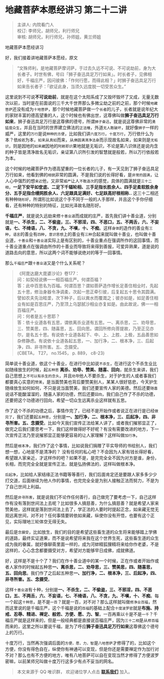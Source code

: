 # 地藏菩萨本愿经讲习 第二十二讲

> 主讲人: 内院看门人 <br />
> 校订: 李师兄，胡师兄，利行师兄 <br />
> 审核: 胡师兄，利行师兄，孙师姐，黄兰师姐 <br />

地藏菩萨本愿经讲习

好，我们接着讲地藏菩萨本愿经，原文

> “文殊师利，是地藏菩萨摩诃萨，于过去久远不可说、不可说劫前，身为大长者子。时世有佛，号曰「狮子奋迅具足万行如来」。时长者子，见佛相好，千福庄严，因问彼佛：「作何行愿，而得此相？」时狮子奋迅具足万行如来告长者子：「欲证此身，当须久远度脱一切受苦众生。”

这里说到不可说**不可说劫前**，就是在这个太阳系成了又毁坏毁坏了又成，无量无数次以前，当时是在前面说的三千大千世界那么多微尘劫之前的之前，那个时候`地藏菩萨`还没有成为`十地菩萨`，那个时候地藏菩萨做一个`长者`的儿子，长者就是说年纪大的家财丰富的德高望重的人，这个时候也有佛出世，这尊佛叫做**狮子奋迅具足万行如来**，狮子奋迅具足万行是这尊佛的德号，所谓`狮子奋迅`，就是说这尊佛非常的`勇猛度众生`，并且在当时的世界建立佛法的`正法幢`，外道`无人敢破坏`，就好像`狮子`一样的威严，这里的`万行`是说`种种的方便`，比如我们讲`六度万行`，`十度万行`，万行依什么为本？依`般若`为本，`如来`从`真如`而来，从`佛圆满清净法身`而示现故名如来，如来则是`无垢识`，则是因地的`如来藏`因地的`阿赖耶识`果地就是无垢识，不论是第八识体还是说内含的种子皆是清净故名无垢识，亲证第八识所引发的智慧就是般若，所以万行依般若为本。

这个时候的地藏菩萨作为德高望重的一位长者的儿子，有一天见到了狮子奋迅具足万行如来，他看到佛的`相貌`非常的圆满，不是我们说的长得好看，是`非常的圆满`，让人心中强烈的想`亲近`他，又非常`威严`让人`不敢造次`的感觉，具体的圆满就是`三十二相`，**一足下安平如奁底、二足下千辐轮相、三手足指长胜余人、四手足柔软胜余身分、五手足指合缦网胜余人、六足跟具足满好、七足趺高好根相称..** 这三十二相还有种种`随形好`，所谓形比如说这个手不同于一般的人手那样，并且这个手你仔细看，还有种种的特别的特征，比如光泽故名随形好。

**千福庄严**，就是说久远劫来修`十善业道`而成就的庄严，首先我们讲十善业道，分别就是**一、不杀生，二、不偷盗，三、不邪淫，四、不恶口，五、不两舌，六、不妄语，七、不绮语，八、不贪，九、不嗔，十、不痴**。这样`身体`的造作的善业有`三种`，`语言`的善业有`四种`，`意识思想`上的善业有`三种`合起来就叫做十善业，也叫做十善业道，`十善业`和`十善业道`实际上是有区别的，十善业重点在强调所作的这回事情，而十善业道重点在强调由所作的十善业而导致将来得到善报，可爱异熟果，道是说的道路去向的意思，所以这两个词不能够说绝对的等于一回事情。

那么`千福庄严`跟`十善业道`又是个什么关系呢？

> 《阿毘达磨大毘婆沙论》卷177：<br />
> 问：如契经说佛一一相百福庄严。何谓百福？<br />
> 答：此中百思名为百福。何谓百思？谓如菩萨造作增长足善住相业时，先起五十思，修治身器令净调柔，次起一思正牵引彼，后复起五十思令其圆满。譬如农夫先治畦垄，次下种子，后以粪水而覆溉之；彼亦如是，如足善住相业有如是百思庄严，乃至顶上乌瑟腻沙相业亦复如是。由此故说，佛一一相百福庄严。 <br />
> 问：何者是五十思耶？ <br />
> 答：依十业道各有五思，谓依离杀业道有五思。一、离杀思，二、劝导思，三、赞美思，四、随喜思，五、回向思。谓回所修向菩提故，乃至正见亦尔，是名五十思。有说依十业道各起下、中、上、上胜、上极，五品善思如杂修静虑。有说依十业道各起五思，一、加行净，二、根本净，三、后起净，四、非寻所害。五、念摄受。<br />
> (CBETA， T27， no.1545， p. 889， c8-23)

简单说十善业道，依这个十善业，在进行中比如说`不杀生`，在进行这个不杀生业比如随缘放生的时候，起`五种思` **离杀、劝导、赞美、随喜、回向**，就杀生来讲，我们自己思想上`不可以有杀生的念头`，并且`劝导`他人不要杀生，对于护生的人或者事我们都要真心实意的`赞美`，是当面赞美也背后要赞美别人，某某人很好慈悲，今天护生随缘放生如何如何，不只是说当面赞美，我们还要宣传人家的美德。然后还要`随喜`说话不能酸溜溜的，随喜人家的功德，然后还要`回向`，我们自己作了不杀的功德，还要把这个功德进行回向，希望一切众生远离杀业这样就有五思。

作了这个不杀的功德之后，事情作完了，已经不是开始作或者说正在进行是已经`做完了`，我们还要起`五种思`，分别是**一、加行净，二、根本净，三、后起净，四、非寻所害。五、念摄受**。比如今天我们宣传正法给某人讲了，或者我们摧邪显正了，做完之后我们要思考一下，我们这样做得好不好呢？有没有需要改进的地方，下一次宣传正法乃至说摧邪显正能够更容易的让人家理解？这样叫做`加行净`。

然后是`根本净`，我们作了这个事情，比如说我们捐赠了平实导师的书给别人，我们想一想，心地是不是清净的？ 没有任何的私心吧？不会因为人家有钱长得好看，希望跟人家亲近，才这样作的吧？如果不是，是完完全全不因为对方是谁，身份，长相，而完完全全就是宣传正法，就是弘扬佛法的，这样叫做根本净。

`后起净`，比如给人家结缘正法书籍等等善行，我们后面肯定还是要跟人家多多少少打交道，后面继续为他人作的事情，也完完全全是为别人接触正法而努力，不是为了自己世间上利益。

然后是`非寻所害`，就是说我们不论作任何善行，自己做完了要考虑一下，自己这样作有没有落到世间法上去呢？比如很多人搞慈善，为什么搞慈善？就是希望人家来赞美他，这样就是落到世间法上去了，学正法的人要时时提起正念，如来藏无觉无观远离世间，对不对？任何事情要转依如来藏，纵使你没有开悟，也要有这个正见，实际理地三轮体空无得无失。

最后是`念摄受`，比如放生，我们的目的是希望这些畜生道的众生将来能够踏上学佛的道路，最终实证道果，而不是说希望将来我在这个世界生死，这些畜生道的众生成为我的眷属，就好像聊斋里面一样的，成为河蚌精狐狸精将来给你作老婆，不是这样的，心心念念都要摄受对方，希望对方能够早日成佛，成就佛道。

好，这样是不是十个了？我们在作十善业道中的某一个时候，正在作或者开始作或者人家作的时候起五种思**一、离杀思，二、劝导思，三、赞美思，四、随喜思，五、回向思**。我们作了之后起五种思**一、加行净，二、根本净，三、后起净，四、非寻所害。五、念摄受**。

这样`十善业道`有十种，分别是**一、不杀生，二、不偷盗，三、不邪淫，四、不恶口，五、不两舌，六、不妄语，七、不绮语，八、不贪，九、不嗔，十、不痴**。每一个起这`十种思`，是不是`一百`？就是一百，对不对？那么这样就叫做`修净业百福`，然而这里说的是千福庄严，这个千福是说的`百福`的基础上配合`十度波罗密`就是**布施、持戒、忍辱、精进、禅定、般若、方便、愿、力、智**。一百再乘以十是不是`一千`？千福庄严就是这样来的，但是一般经典都是直接说百福庄严，因为`三十二相`是从`修百福`而来的，这里之所以要说千福，是为了呼应**狮子奋迅具足万行如来**这尊佛这个德号上的万行。

十度万行，当然再次强调后面的`方便，愿，力，智`是`八地菩萨`才修得了的，比如这个方便，你没有得色自在，纵使你有神通可以变现，但是你还是需要禅定作为加行对不对？那么也有不方便的地方，唯有八地菩萨可以自在变现当然才修得了方便波罗密嘛，以前某师兄叫做十度万行这多少有点不妥当的网名。

> 本文来源于 QQ 唯识群， 欢迎诸位学人点击 **[联系我们](https://mp.weixin.qq.com/s/lZCfWjmLjgNR165Tx4_bCQ)** 加入。
